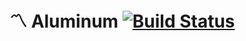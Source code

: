 # 〽️ Aluminum [![Build Status](https://circleci.com/gh/hennessyevan/aluminum-ui/tree/master.svg?style=svg)](https://circleci.com/gh/hennessyevan/aluminum-ui/tree/master)
